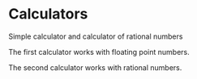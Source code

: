 # Calculators
Simple calculator and calculator of rational numbers

The first calculator works with floating point numbers.

The second calculator works with rational numbers.
